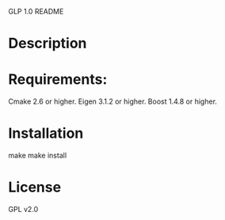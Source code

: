 GLP 1.0 README

# Description

# Requirements:
Cmake 2.6 or higher.
Eigen 3.1.2 or higher.
Boost 1.4.8 or higher.

# Installation
make
make install

# License
GPL v2.0
